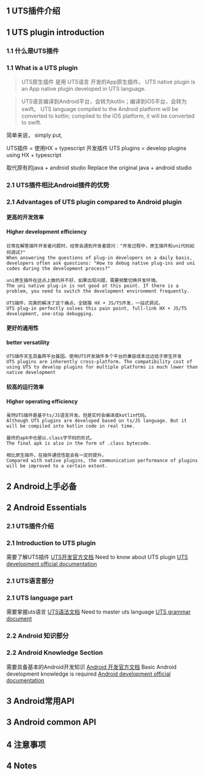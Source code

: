 ## 1 UTS插件介绍
## 1 UTS plugin introduction

### 1.1 什么是UTS插件
### 1.1 What is a UTS plugin

> UTS原生插件 是用 UTS语言 开发的App原生插件。
> UTS native plugin is an App native plugin developed in UTS language.

> UTS语言编译到Android平台，会转为kotlin；编译到iOS平台，会转为swift。
> UTS language compiled to the Android platform will be converted to kotlin; compiled to the iOS platform, it will be converted to swift.

简单来说，
simply put,

UTS插件 = 使用HX + typescript 开发插件
UTS plugins = develop plugins using HX + typescript

取代原有的java + android studio
Replace the original java + android studio

### 2.1 UTS插件相比Android插件的优势
### 2.1 Advantages of UTS plugin compared to Android plugin


	
#### 更高的开发效率
#### Higher development efficiency
	
	日常在解答插件开发者问题时，经常会遇到开发者提问："开发过程中，原生插件和uni代码如何调试?"
	When answering the questions of plug-in developers on a daily basis, developers often ask questions: "How to debug native plug-ins and uni codes during the development process?"
	
	uni原生插件在这点上做的并不好，如果出现问题，需要频繁切换开发环境。
	The uni native plug-in is not good at this point. If there is a problem, you need to switch the development environment frequently.
	
	UTS插件，完美的解决了这个痛点，全链路 HX + JS/TS开发，一站式调试。
	UTS plug-in perfectly solves this pain point, full-link HX + JS/TS development, one-stop debugging.

#### 更好的通用性
#### better versatility

	UTS插件天生具备跨平台基因。使用UTS开发插件多个平台的兼容成本远远低于原生开发
	UTS plugins are inherently cross-platform. The compatibility cost of using UTS to develop plugins for multiple platforms is much lower than native development
	
#### 较高的运行效率
#### Higher operating efficiency
	
	虽然UTS插件是基于ts/JS语言开发。但是实时会编译成kotlin代码。
	Although UTS plugins are developed based on ts/JS language. But it will be compiled into kotlin code in real time.
	
	最终的apk中也是以.class字节码的形式。
	The final apk is also in the form of .class bytecode.
	
	相比原生插件，在插件通信性能会有一定的提升。
	Compared with native plugins, the communication performance of plugins will be improved to a certain extent.


## 2 Android上手必备
## 2 Android Essentials

### 2.1 UTS插件介绍
### 2.1 Introduction to UTS plugin

需要了解UTS插件  [UTS开发官方文档](https://uniapp.dcloud.net.cn/plugin/uts-plugin.html)
Need to know about UTS plugin [UTS development official documentation](https://uniapp.dcloud.net.cn/plugin/uts-plugin.html)

	
### 2.1 UTS语言部分
### 2.1 UTS language part

需要掌握uts语言  [UTS语法文档]()
Need to master uts language [UTS grammar document]()


### 2.2 Android 知识部分
### 2.2 Android Knowledge Section

需要具备基本的Android开发知识 [Android 开发官方文档]()
Basic Android development knowledge is required [Android development official documentation]()


## 3 Android常用API
## 3 Android common API


## 4 注意事项
## 4 Notes